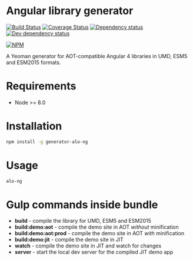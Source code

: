 # Angular library generator

[![Build Status](https://travis-ci.org/Alorel/generator-alo-ng.png?branch=master)](https://travis-ci.org/Alorel/generator-alo-ng)
[![Coverage Status](https://coveralls.io/repos/github/Alorel/generator-alo-ng/badge.svg?branch=master)](https://coveralls.io/github/Alorel/generator-alo-ng?branch=master)
[![Dependency status](https://david-dm.org/alorel/generator-alo-ng.svg)](https://david-dm.org/alorel/generator-alo-ng#info=dependencies&view=list)
[![Dev dependency status](https://david-dm.org/alorel/generator-alo-ng/dev-status.svg)](https://david-dm.org/alorel/generator-alo-ng#info=devDependencies&view=list)

[![NPM](https://nodei.co/npm/generator-alo-ng.png?downloads=true&downloadRank=true&stars=true)](https://www.npmjs.com/package/generator-alo-ng)

A Yeoman generator for AOT-compatible Angular 4 libraries in UMD, ESM5 and ESM2015 formats.

# Requirements

- Node >= 8.0

# Installation
```sh
npm install -g generator-alo-ng
```

# Usage

```sh
alo-ng
```

# Gulp commands inside bundle

- **build** - compile the library for UMD, ESM5 and ESM2015
- **build:demo:aot** - compile the demo site in AOT *without* minification
- **build:demo:aot:prod** - compile the demo site in AOT *with* minification
- **build:demo:jit** - compile the demo site in JIT
- **watch** - compile the demo site in JIT and watch for changes
- **server** - start the local dev server for the compiled JIT demo app
